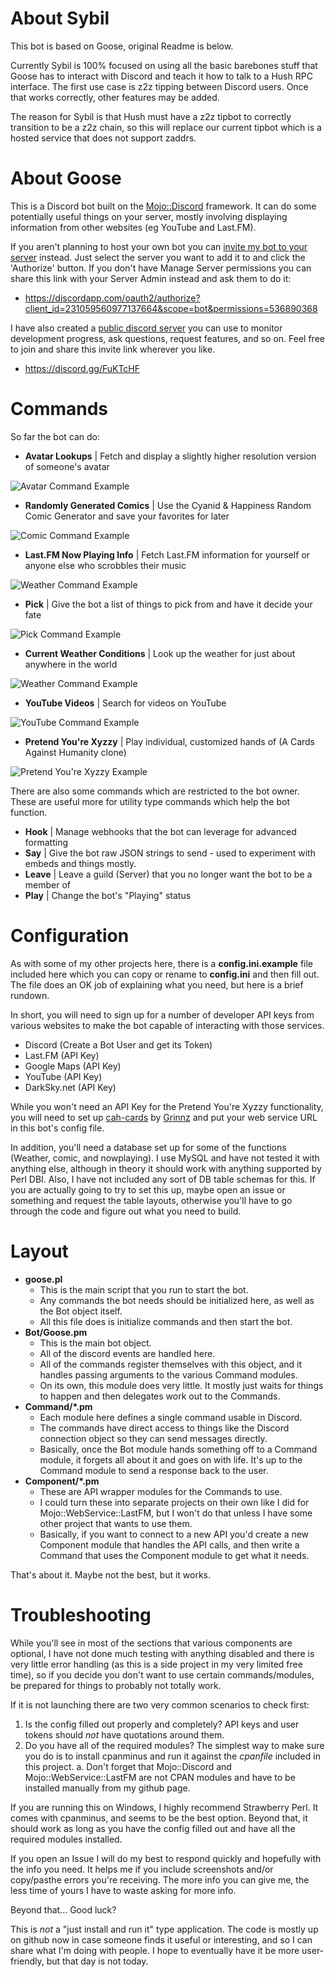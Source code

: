 # About Sybil

This bot is based on Goose, original Readme is below.

Currently Sybil is 100% focused on using all the basic barebones stuff that Goose has to interact with Discord and
teach it how to talk to a Hush RPC interface. The first use case is z2z tipping between Discord users. Once that works correctly, other features may be added.

The reason for Sybil is that Hush must have a z2z tipbot to correctly transition to be a z2z chain, so this will replace
our current tipbot which is a hosted service that does not support zaddrs.


# About Goose

This is a Discord bot built on the [Mojo::Discord](https://github.com/vsTerminus/Net-Discord) framework. It can do some potentially useful things on your server, mostly involving displaying information from other websites (eg YouTube and Last.FM).

If you aren't planning to host your own bot you can [invite my bot to your server](https://discordapp.com/oauth2/authorize?client_id=231059560977137664&scope=bot&permissions=536890368) instead. Just select the server you want to add it to and click the 'Authorize' button. If you don't have Manage Server permissions you can share this link with your Server Admin instead and ask them to do it: 

- https://discordapp.com/oauth2/authorize?client_id=231059560977137664&scope=bot&permissions=536890368

I have also created a [public discord server](https://discord.gg/FuKTcHF) you can use to monitor development progress, ask questions, request features, and so on. Feel free to join and share this invite link wherever you like.

- https://discord.gg/FuKTcHF

# Commands

So far the bot can do:

- **Avatar Lookups** | Fetch and display a slightly higher resolution version of someone's avatar

![Avatar Command Example](https://i.imgur.com/GCvgK0s.png)

- **Randomly Generated Comics** | Use the Cyanid & Happiness Random Comic Generator and save your favorites for later

![Comic Command Example](https://i.imgur.com/ISBg66k.png)

- **Last.FM Now Playing Info** | Fetch Last.FM information for yourself or anyone else who scrobbles their music

![Weather Command  Example](https://i.imgur.com/cneQT46.png)

- **Pick** | Give the bot a list of things to pick from and have it decide your fate

![Pick Command Example](https://i.imgur.com/nLo89qm.png)

- **Current Weather Conditions** | Look up the weather for just about anywhere in the world

![Weather Command Example](https://i.imgur.com/625CU8J.png)

- **YouTube Videos** | Search for videos on YouTube

![YouTube Command Example](https://i.imgur.com/g1Unk8Z.png)

- **Pretend You're Xyzzy** | Play individual, customized hands of (A Cards Against Humanity clone)

![Pretend You're Xyzzy Example](https://i.imgur.com/nQeHlZF.png)

There are also some commands which are restricted to the bot owner.
These are useful more for utility type commands which help the bot function.

- **Hook** | Manage webhooks that the bot can leverage for advanced formatting
- **Say** | Give the bot raw JSON strings to send - used to experiment with embeds and things mostly.
- **Leave** | Leave a guild (Server) that you no longer want the bot to be a member of
- **Play** | Change the bot's "Playing" status

# Configuration

As with some of my other projects here, there is a **config.ini.example** file included here which you can copy or rename to **config.ini** and then fill out. The file does an OK job of explaining what you need, but here is a brief rundown.

In short, you will need to sign up for a number of developer API keys from various websites to make the bot capable of interacting with those services.

- Discord (Create a Bot User and get its Token)
- Last.FM (API Key)
- Google Maps (API Key)
- YouTube (API Key)
- DarkSky.net (API Key)

While you won't need an API Key for the Pretend You're Xyzzy functionality, you will need to set up [cah-cards](https://github.com/Grinnz/cah-cards) by [Grinnz](https://github.com/Grinnz) and put your web service URL in this bot's config file.

In addition, you'll need a database set up for some of the functions (Weather, comic, and nowplaying). 
I use MySQL and have not tested it with anything else, although in theory it should work with anything supported by Perl DBI.
Also, I have not included any sort of DB table schemas for this. If you are actually going to try to set this up, maybe open an issue or something and request the table layouts, otherwise you'll have to go through the code and figure out what you need to build.

# Layout

- **goose.pl**
    - This is the main script that you run to start the bot.
    - Any commands the bot needs should be initialized here, as well as the Bot object itself.
    - All this file does is initialize commands and then start the bot.
- **Bot/Goose.pm**
    - This is the main bot object.
    - All of the discord events are handled here.
    - All of the commands register themselves with this object, and it handles passing arguments to the various Command modules.
    - On its own, this module does very little. It mostly just waits for things to happen and then delegates work out to the Commands.
- **Command/\*.pm**
    - Each module here defines a single command usable in Discord.
    - The commands have direct access to things like the Discord connection object so they can send messages directly.
    - Basically, once the Bot module hands something off to a Command module, it forgets all about it and goes on with life. It's up to the Command module to send a response back to the user.
- **Component/\*.pm**
    - These are API wrapper modules for the Commands to use.
    - I could turn these into separate projects on their own like I did for Mojo::WebService::LastFM, but I won't do that unless I have some other project that wants to use them. 
    - Basically, if you want to connect to a new API you'd create a new Component module that handles the API calls, and then write a Command that uses the Component module to get what it needs.

That's about it. Maybe not the best, but it works.

# Troubleshooting

While you'll see in most of the sections that various components are optional, I have not done much testing with anything disabled and there is very little error handling (as this is a side project in my very limited free time), so if you decide you don't want to use certain commands/modules, be prepared for things to probably not totally work.

If it is not launching there are two very common scenarios to check first:

1. Is the config filled out properly and completely? API keys and user tokens should *not* have quotations around them.
2. Do you have all of the required modules? The simplest way to make sure you do is to install cpanminus and run it against the *cpanfile* included in this project.
    a. Don't forget that Mojo::Discord and Mojo::WebService::LastFM are not CPAN modules and have to be installed manually from my github page.

If you are running this on Windows, I highly recommend Strawberry Perl. It comes with cpanminus, and seems to be the best option. Beyond that, it should work as long as you have the config filled out and have all the required modules installed.

If you open an Issue I will do my best to respond quickly and hopefully with the info you need. It helps me if you include screenshots and/or copy/pasthe errors you're receiving. The more info you can give me, the less time of yours I have to waste asking for more info.

Beyond that... Good luck?

This is *not* a "just install and run it" type application. The code is mostly up on github now in case someone finds it useful or interesting, and so I can share what I'm doing with people. I hope to eventually have it be more user-friendly, but that day is not today.

